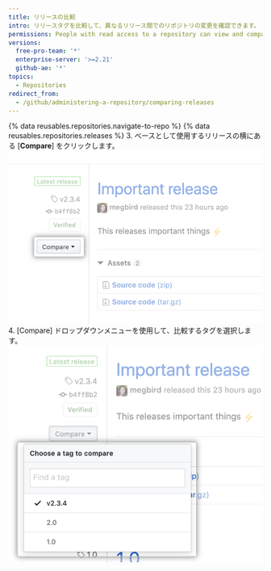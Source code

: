 ```yaml
---
title: リリースの比較
intro: リリースタグを比較して、異なるリリース間でのリポジトリの変更を確認できます。
permissions: People with read access to a repository can view and compare releases.
versions:
  free-pro-team: '*'
  enterprise-server: '>=2.21'
  github-ae: '*'
topics:
  - Repositories
redirect_from:
  - /github/administering-a-repository/comparing-releases
---
```


{% data reusables.repositories.navigate-to-repo %}
{% data reusables.repositories.releases %}
3. ベースとして使用するリリースの横にある [**Compare**] をクリックします。 ![リリースタグの比較メニュー](/assets/images/help/releases/compare-tags-menu.png)
4. [Compare] ドロップダウンメニューを使用して、比較するタグを選択します。 ![リリースタグの比較メニューオプション](/assets/images/help/releases/compare-tags-menu-options.png)
